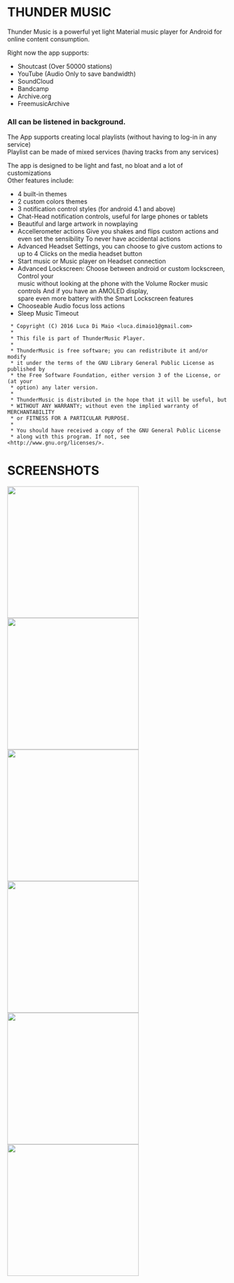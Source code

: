 # THUNDER MUSIC  
Thunder Music is a powerful yet light Material music player for Android for online content consumption.  
  
Right now the app supports:  
- Shoutcast (Over 50000 stations)  
- YouTube (Audio Only to save bandwidth)  
- SoundCloud  
- Bandcamp  
- Archive.org  
- FreemusicArchive  
  
### All can be listened in background.  
  
  
The App supports creating local playlists (without having to log-in in any service)  
Playlist can be made of mixed services (having tracks from any services)  
  
The app is designed to be light and fast, no bloat and a lot of customizations  
Other features include:  
- 4 built-in themes  
- 2 custom colors themes  
- 3 notification control styles (for android 4.1 and above)  
- Chat-Head notification controls, useful for large phones or tablets  
- Beautiful and large artwork in nowplaying  
- Accellerometer actions Give you shakes and flips custom actions and even set the sensibility To never have accidental actions  
- Advanced Headset Settings, you can choose to give custom actions to up to 4 Clicks on the media headset button  
- Start music or Music player on Headset connection  
- Advanced Lockscreen: Choose between android or custom lockscreen, Control your   
   music without looking at the phone with the Volume Rocker music controls And if you  have an AMOLED display,   
   spare even more battery with the Smart Lockscreen features  
- Chooseable Audio focus loss actions  
- Sleep Music Timeout  



```
 * Copyright (C) 2016 Luca Di Maio <luca.dimaio1@gmail.com>  
 *  
 * This file is part of ThunderMusic Player.  
 *  
 * ThunderMusic is free software; you can redistribute it and/or modify  
 * it under the terms of the GNU Library General Public License as published by  
 * the Free Software Foundation, either version 3 of the License, or (at your  
 * option) any later version.  
 *  
 * ThunderMusic is distributed in the hope that it will be useful, but  
 * WITHOUT ANY WARRANTY; without even the implied warranty of MERCHANTABILITY  
 * or FITNESS FOR A PARTICULAR PURPOSE.  
 *  
 * You should have received a copy of the GNU General Public License  
 * along with this program. If not, see <http://www.gnu.org/licenses/>.  
```


# SCREENSHOTS

<img src="https://cloud.githubusercontent.com/assets/598882/26545285/5681889e-4465-11e7-9721-a4f39c2f7fac.png" width="300">
<img src="https://cloud.githubusercontent.com/assets/598882/26545286/5687fb34-4465-11e7-9b38-9c89791624c1.png" width="300">
<img src="https://cloud.githubusercontent.com/assets/598882/26545289/56930a56-4465-11e7-83be-d8b354f12269.png" width="300"> 
<img src="https://cloud.githubusercontent.com/assets/598882/26545287/568be2f8-4465-11e7-8c19-d163530a217f.png" width="300">
<img src="https://cloud.githubusercontent.com/assets/598882/26545290/569359fc-4465-11e7-9433-712dae57d144.png" width="300"> 
<img src="https://cloud.githubusercontent.com/assets/598882/26545288/568c81c2-4465-11e7-94b6-2eac60c4ed2e.png" width="300">

